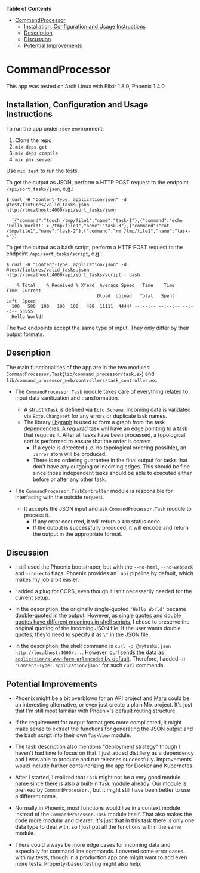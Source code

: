 <!-- markdown-toc start - Don't edit this section. Run M-x markdown-toc-refresh-toc -->

**Table of Contents**

- [CommandProcessor](#commandprocessor)
  - [Installation, Configuration and Usage Instructions](#installation-configuration-and-usage-instructions)
  - [Description](#description)
  - [Discussion](#discussion)
  - [Potential Improvements](#potential-improvements)

<!-- markdown-toc end -->

# CommandProcessor

This app was tested on Arch Linux with Elixir 1.8.0, Phoenix 1.4.0

## Installation, Configuration and Usage Instructions

To run the app under `:dev` environment:

1. Clone the repo
2. `mix deps.get`
3. `mix deps.compile`
4. `mix phx.server`

Use `mix test` to run the tests.

To get the output as JSON, perform a HTTP POST request to the endpoint `/api/sort_tasks/json`, e.g.:

```
$ curl -H "Content-Type: application/json" -d @test/fixtures/valid_tasks.json http://localhost:4000/api/sort_tasks/json

  [{"command":"touch /tmp/file1","name":"task-1"},{"command":"echo 'Hello World!' > /tmp/file1","name":"task-3"},{"command":"cat /tmp/file1","name":"task-2"},{"command":"rm /tmp/file1","name":"task-4"}]
```

To get the output as a bash script, perform a HTTP POST request to the endpoint `/api/sort_tasks/script`, e.g.:

```
$ curl -H "Content-Type: application/json" -d @test/fixtures/valid_tasks.json http://localhost:4000/api/sort_tasks/script | bash

    % Total    % Received % Xferd  Average Speed   Time    Time     Time  Current
                                  Dload  Upload   Total   Spent    Left  Speed
  100   500  100   100  100   400  11111  44444 --:--:-- --:--:-- --:--:-- 55555
  Hello World!
```

The two endpoints accept the same type of input. They only differ by their output formats.

## Description

The main functionalities of the app are in the two modules: `CommandProcessor.Task`(`lib/command_processor/task.ex`) and `lib/command_processor_web/controllers/task_controller.ex`.

- The `CommandProcessor.Task` module takes care of everything related to input data sanitization and transformation.

  - A struct `%Task` is defined via `Ecto.Schema`. Incoming data is validated via `Ecto.Changeset` for any errors or duplicate task names.
  - The library [libgraph](https://hex.pm/packages/libgraph) is used to form a graph from the task dependencies. A _required_ task will have an edge pointing to a task that requires it. After all tasks have been processed, a topological sort is performed to ensure that the order is correct.
    - If a cycle is detected (i.e. no topological ordering possible), an `:error` atom will be produced.
    - There is no ordering guarantee in the final output for tasks that don't have any outgoing or incoming edges. This should be fine since those independent tasks should be able to executed either before or after any other task.

- The `CommandProcessor.TaskController` module is responsible for interfacing with the outside request.
  - It accepts the JSON input and ask `CommandProcessor.Task` module to process it.
    - If any error occurred, it will return a `400` status code.
    - If the output is successfully produced, it will encode and return the output in the appropriate format.

## Discussion

- I still used the Phoenix bootstraper, but with the `--no-html`, `--no-webpack` and `--no-ecto` flags. Phoenix provides an `:api` pipeline by default, which makes my job a bit easier.

- I added a plug for CORS, even though it isn't necessarily needed for the current setup.

- In the description, the originally single-quoted `'Hello World'` became double-quoted in the output. However, as [single quotes and double quotes have different meanings in shell scripts](https://stackoverflow.com/questions/6697753/difference-between-single-and-double-quotes-in-bash), I chose to preserve the original quoting of the incoming JSON file. If the user wants double quotes, they'd need to specify it as `\"` in the JSON file.

- In the description, the shell command is `curl -d @mytasks.json http://localhost:4000/...`. However, [curl sends the data as `application/x-www-form-urlencoded` by default](https://stackoverflow.com/questions/7172784/how-to-post-json-data-with-curl-from-terminal-commandline-to-test-spring-rest). Therefore, I added `-H "Content-Type: application/json"` for such `curl` commands.

## Potential Improvements

- Phoenix might be a bit overblown for an API project and [Maru](https://github.com/elixir-maru/maru) could be an interesting alternative, or even just create a plain Mix project. It's just that I'm still most familiar with Phoenix's default routing structure.

- If the requirement for output format gets more complicated, it might make sense to extract the functions for generating the JSON output and the bash script into their own `TaskView` module.

- The task description also mentions "deployment strategy" though I haven't had time to focus on that. I just added distillery as a dependency and I was able to produce and run releases successfully. Improvements would include further containerizing the app for Docker and Kubernetes.

- After I started, I realized that `Task` might not be a very good module name since there is also a built-in `Task` module already. Our module is prefixed by `CommandProcessor.`, but it might still have been better to use a different name.

- Normally in Phoenix, most functions would live in a context module instead of the `CommandProcessor.Task` module itself. That also makes the code more modular and clearer. It's just that in this task there is only one data type to deal with, so I just put all the functions within the same module.

- There could always be more edge cases for incoming data and especially for command line commands. I covered some error cases with my tests, though in a production app one might want to add even more tests. Property-based testing might also help.
